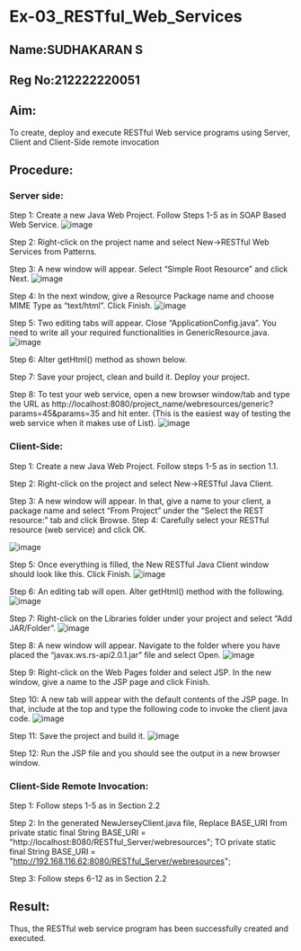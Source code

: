 # Ex-03_RESTful_Web_Services

## Name:SUDHAKARAN S
## Reg No:212222220051

## Aim:
To create, deploy and execute RESTful Web service programs using Server, Client and Client-Side remote invocation
## Procedure:

### Server side:
Step 1: Create a new Java Web Project. Follow Steps 1-5 as in SOAP Based Web Service.
![image](https://github.com/AfzaraThagsin/Ex-04_RESTful_Web_Services/assets/127172501/3b2c53b8-0dd5-45f3-a9e4-dd22488e6efd)

Step 2: Right-click on the project name and select New->RESTful Web Services from Patterns.

Step 3: A new window will appear. Select “Simple Root Resource” and click Next.
![image](https://github.com/AfzaraThagsin/Ex-04_RESTful_Web_Services/assets/127172501/8b9ef62c-82a7-4733-b94c-25f3dc5a9081)

Step 4: In the next window, give a Resource Package name and choose MIME Type as “text/html”. Click Finish.
![image](https://github.com/AfzaraThagsin/Ex-04_RESTful_Web_Services/assets/127172501/aab0aa19-096e-44f2-997b-2bb9a46bec1d)

Step 5: Two editing tabs will appear. Close “ApplicationConfig.java”. You need to write all your required functionalities in GenericResource.java.
![image](https://github.com/AfzaraThagsin/Ex-04_RESTful_Web_Services/assets/127172501/d8c3c728-3d2b-4991-91ee-664fe2a7257c)

Step 6: Alter getHtml() method as shown below.

Step 7: Save your project, clean and build it. Deploy your project.
 
Step 8: To test your web service, open a new browser window/tab and type the URL as http://localhost:8080/project_name/webresources/generic?params=45&params=35 and hit enter. (This is the easiest way of testing the web service when it makes use of List).
![image](https://github.com/AfzaraThagsin/Ex-04_RESTful_Web_Services/assets/127172501/cf60de3c-6fc9-4310-9186-2f7e9d79585c)

### Client-Side:

Step 1: Create a new Java Web Project. Follow steps 1-5 as in section 1.1.

Step 2: Right-click on the project and select New->RESTful Java Client.

Step 3: A new window will appear. In that, give a name to your client, a package name and select “From Project” under the “Select the REST resource:” tab and click Browse. Step 4: Carefully select your RESTful resource (web service) and click OK.
 
 ![image](https://github.com/AfzaraThagsin/Ex-04_RESTful_Web_Services/assets/127172501/69392b1c-9c4d-445a-880b-fe97a780640c)

Step 5: Once everything is filled, the New RESTful Java Client window should look like this. Click Finish.
![image](https://github.com/AfzaraThagsin/Ex-04_RESTful_Web_Services/assets/127172501/01d622d3-12f7-403d-8b50-377cfec58176)

Step 6: An editing tab will open. Alter getHtml() method with the following.
![image](https://github.com/AfzaraThagsin/Ex-04_RESTful_Web_Services/assets/127172501/100a668b-4f71-47c2-bb5e-a454671e4efd)
 
Step 7: Right-click on the Libraries folder under your project and select “Add JAR/Folder”.
![image](https://github.com/AfzaraThagsin/Ex-04_RESTful_Web_Services/assets/127172501/66462b76-62a4-42a3-9db0-237a605aec6a)

Step 8: A new window will appear. Navigate to the folder where you have placed the “javax.ws.rs-api2.0.1.jar” file and select Open.
 ![image](https://github.com/AfzaraThagsin/Ex-04_RESTful_Web_Services/assets/127172501/a74cb20f-a6e4-43d0-b1e8-7176be82ae16)

Step 9: Right-click on the Web Pages folder and select JSP. In the new window, give a name to the JSP page and click Finish.

Step 10: A new tab will appear with the default contents of the JSP page. In that, include at the top and type the following code to invoke the client java code.
![image](https://github.com/AfzaraThagsin/Ex-04_RESTful_Web_Services/assets/127172501/e28d0aee-751b-4c96-a007-575b768e48e5)

Step 11: Save the project and build it.
![image](https://github.com/AfzaraThagsin/Ex-04_RESTful_Web_Services/assets/127172501/9876177d-c4ef-46f9-a459-1087d92d30b6)

Step 12: Run the JSP file and you should see the output in a new browser window.

### Client-Side Remote Invocation:

Step 1: Follow steps 1-5 as in Section 2.2

Step 2: In the generated NewJerseyClient.java file, Replace BASE_URI from private static final String BASE_URI = "http://localhost:8080/RESTful_Server/webresources"; TO private static final String BASE_URI = "http://192.168.116.62:8080/RESTful_Server/webresources";

Step 3: Follow steps 6-12 as in Section 2.2

## Result:
 Thus, the RESTful web service program has been successfully created and executed.
